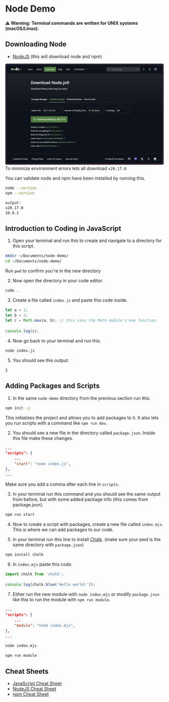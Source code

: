# Node Demo

#### ⚠️ Warning: Terminal commands are written for UNIX systems (macOS/Linux).

## Downloading Node

- [NodeJS](https://nodejs.org/en/download/prebuilt-installer) (this will download node and npm)

![image showing node download page](node-download.png)
To minimize environment errors lets all download `v20.17.0`

You can validate node and npm have been installed by running this.

```sh
node --version
npm --version
```
```
output:
v20.17.0
10.8.2
```

## Introduction to Coding in JavaScript

1. Open your terminal and run this to create and navigate to a directory for this script.

```sh
mkdir ~/Documents/node-demo/
cd ~/Documents/node-demo/
```
Run `pwd` to confirm you're in the new directory

2. Now open the directory in your code editor.

```sh
code .
```

3. Create a file called `index.js` and paste this code inside.

```JavaScript
let a = 1;
let b = 2;
let c = Math.max(a, b); // this uses the Math module's max function

console.log(c);
```

4. Now go back to your terminal and run this.

```sh
node index.js
```

5. You should see this output.

```sh
2
```

## Adding Packages and Scripts

1. In the same `node-demo` directory from the previous section run this.

```sh
npm init -y
```

This initializes the project and allows you to add packages to it. It also lets you run scripts with a command like `npm run dev`.

2. You should see a new file in the directory called `package.json`. Inside this file make these changes.

```json
...
"scripts": {
    ...
    "start": "node index.js",
},
...
```
Make sure you add a comma after each line in `scripts`.

3. In your terminal run this command and you should see the same output from before, but with some added package info (this comes from package.json). 
```sh
npm run start
```

4. Now to create a script with packages, create a new file called `index.mjs`. This is where we can add packages to our code.

5. In your terminal run this line to install [Chalk](https://www.npmjs.com/package/chalk). (make sure your pwd is the same directory with `package.json`)
```sh
npm install chalk
```

6. In `index.mjs` paste this code.
```JavaScript
import chalk from 'chalk';

console.log(chalk.blue('Hello world!'));
```

7. Either run the new module with `node index.mjs` or modify `package.json` like this to run the module with `npm run module`.
```json
...
"scripts": {
    ...
    "module": "node index.mjs",
},
...
```
```sh
node index.mjs
```
```sh
npm run module
``` 

## Cheat Sheets

- [JavaScript Cheat Sheet](https://cheatsheets.zip/javascript)
- [NodeJS Cheat Sheet](https://www.codecademy.com/learn/learn-node-js/modules/intro-to-node-js/cheatsheet)
- [npm Cheat Sheet](https://devhints.io/npm)